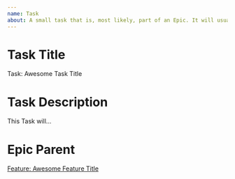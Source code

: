 ```yaml
---
name: Task
about: A small task that is, most likely, part of an Epic. It will usually be labeled as `good first issue`.
---
```


<!-- Issue title should mirror the Task Title. -->

# Task Title

Task: Awesome Task Title

# Task Description

This Task will...

# Epic Parent

<!-- The link below should link to its Epic Parent. -->

[Feature: Awesome Feature Title](https://github.com/kuru-project/main-website-server/issues/1)
